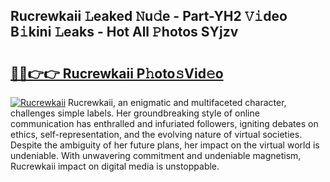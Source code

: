 ## Rucrewkaii 𝙻eaked 𝙽u𝚍e - Part-YH2 𝚅𝚒deo B𝚒kini 𝙻eaks - Hot All 𝙿hotos SYjzv

# <h2><a href="http://ld3ha8r.urlbe.top/?page=Rucrewkaii">🔗🔗👉👉 Rucrewkaii P𝚑oto𝚜Vid𝚎o</a></h2>

[![Rucrewkaii](https://i.imgur.com/eBuTRDB.gif)](http://ld3ha8r.urlbe.top/?page=Rucrewkaii)
Rucrewkaii, an enigmatic and multifaceted character, challenges simple labels. Her groundbreaking style of online communication has enthralled and infuriated followers, igniting debates on ethics, self-representation, and the evolving nature of virtual societies. Despite the ambiguity of her future plans, her impact on the virtual world is undeniable. With unwavering commitment and undeniable magnetism, Rucrewkaii impact on digital media is unstoppable.
